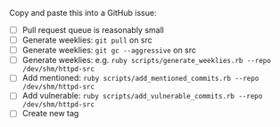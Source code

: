 Copy and paste this into a GitHub issue:

 - [ ] Pull request queue is reasonably small
 - [ ] Generate weeklies: `git pull` on src
 - [ ] Generate weeklies: `git gc --aggressive` on src
 - [ ] Generate weeklies: e.g. `ruby scripts/generate_weeklies.rb --repo /dev/shm/httpd-src`
 - [ ] Add mentioned: `ruby scripts/add_mentioned_commits.rb --repo /dev/shm/httpd-src`
 - [ ] Add vulnerable: `ruby scripts/add_vulnerable_commits.rb --repo /dev/shm/httpd-src`
 - [ ] Create new tag

